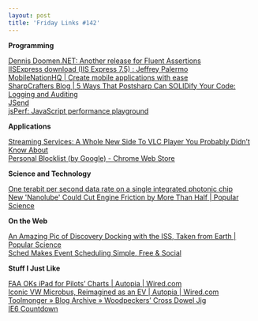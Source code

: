 ```yaml
---
layout: post
title: 'Friday Links #142'
---
```

**Programming**

[Dennis Doomen.NET: Another release for Fluent Assertions](http://www.dennisdoomen.net/2011/02/another-release-for-fluent-assertions.html)   
[IISExpress download (IIS Express 7.5) : Jeffrey Palermo](http://jeffreypalermo.com/blog/iisexpress-download-iis-express-7-5/?utm_source=feedburner&utm_medium=feed&utm_campaign=Feed%3A+jeffreypalermo+%28Jeffrey+Palermo+%28.com%29%29)   
[MobileNationHQ | Create mobile applications with ease ](http://mobilenationhq.com/)   
[SharpCrafters Blog | 5 Ways That Postsharp Can SOLIDify Your Code: Logging and Auditing](http://www.sharpcrafters.com/blog/post/5-Ways-That-Postsharp-Can-SOLIDify-Your-Code-Logging-and-Auditing.aspx)   
[JSend ](http://labs.omniti.com/labs/jsend?utm_source=javascriptweekly&utm_medium=email)   
[jsPerf: JavaScript performance playground ](http://jsperf.com/?utm_source=javascriptweekly&utm_medium=email)

**Applications**

[Streaming Services: A Whole New Side To VLC Player You Probably Didn’t Know About](http://www.makeuseof.com/tag/streaming-services-side-vlc-player/)   
[Personal Blocklist (by Google) - Chrome Web Store ](https://chrome.google.com/webstore/detail/nolijncfnkgaikbjbdaogikpmpbdcdef)

**Science and Technology**

[One terabit per second data rate on a single integrated photonic chip ](http://www.sciencedaily.com/releases/2011/02/110228151918.htm?utm_source=feedburner&utm_medium=feed&utm_campaign=Feed%3A+sciencedaily+%28ScienceDaily%3A+Latest+Science+News%29)   
[New 'Nanolube' Could Cut Engine Friction by More Than Half | Popular Science ](http://www.popsci.com/cars/article/2011-03/new-nanolube-could-cut-engine-friction-more-half)

**On the Web**

[An Amazing Pic of Discovery Docking with the ISS, Taken from Earth | Popular Science](http://www.popsci.com/technology/article/2011-02/amazing-pic-discovery-docking-iss-taken-earth)   
[Sched Makes Event Scheduling Simple, Free & Social](http://www.makeuseof.com/tag/sched-event-scheduling-simple-free-social/)

**Stuff I Just Like**

[FAA OKs iPad for Pilots’ Charts | Autopia | Wired.com](http://www.wired.com/autopia/2011/02/faa-ipad/)   
[Iconic VW Microbus, Reimagined as an EV | Autopia | Wired.com](http://www.wired.com/autopia/2011/02/vw-bulli-concept/)   
[Toolmonger » Blog Archive » Woodpeckers’ Cross Dowel Jig](http://toolmonger.com/2011/02/28/woodpeckers-cross-dowel-jig/)   
[IE6 Countdown ](http://www.ie6countdown.com/)
